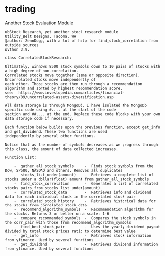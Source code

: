 # trading
Another Stock Evaluation Module

    ubStock_Research, yet another stock research module
    Utility_Belt Designs, Tacoma, WA
    @author: ZennDogg, with a lot of help for find_stock_correlation from outside sources
    python 3.9.

    class CorrelatedStockResearch:

    Ultimately, winnows 8500 stock symbols down to 10 pairs of stocks with a high degree of non-correlation.
    Corrolated stocks move together (same or opposite direction). Uncorrolated stocks move independently of
    each other. Those stocks are then run through a recommendation algorithm and sorted by highest recommendation score.
    see:  https://www.investopedia.com/articles/financial-theory/09/uncorrelated-assets-diversification.asp

    All data storage is through MongoDb. I have isolated the MongoDb specific code using #.... at the start of the code
    section and ##.... at the end. Replace these code blocks with your own data storage code if necessary.

    Each function below builds upon the previous function, except get_info and get_dividend. These two functions are used
    independently by several other functions.

    Notice that as the number of symbols decreases as we progress through this class, the amount of data collected increases.

    Function List:

        -  gather_all_stock_symbols     -  Finds stock symbols from the Dow, SP500, NASDAQ and others. Removes all duplicates
        -  stocks_list_under(amount)    -  Retrieves a complete list of stocks under a dollar(float) amount from gather_all_stock_symbols
        -  find_stock_correlation       -  Generates a list of correlated stocks pairs from stocks_list_under(amount)
        -  correlated_stock_data        -  Retrieves info and dividend data for each individual stock in the correlated stock pair
        -  correlated_stock_history     -  Retrieves historical data for the stocks from correlated_stock_data
        -  recommend_algorithm_symbols  -  Recommendation algorithm for the stocks. Returns 3 or better on a scale: 1-6
        -  compare_recommended_symbols  -  Compares the stock symbols in the corr_pair with those from recommend_algorithm_symbols
        -  find_best_stock_pair         -  Uses the yearly dividend payout divided by total stock prices ratio to determine best value
        -  get_info                     -  Retrieves stock information from yfinance. Used by several functions
        -  get_dividend                 -  Retrieves dividend information from yfinance. Used by several functions
